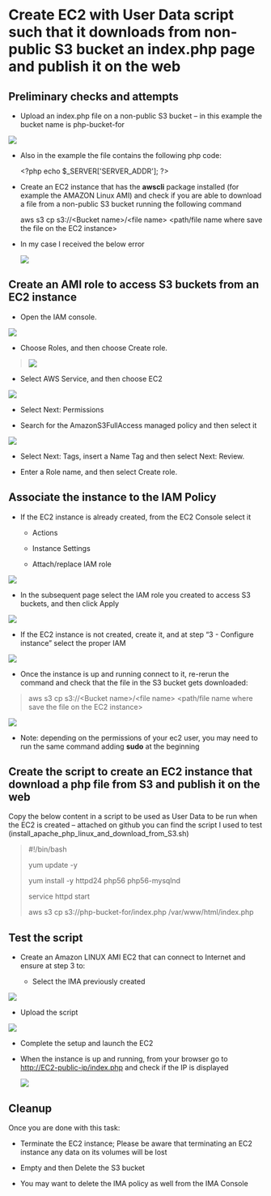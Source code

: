 # Create EC2 with User Data script such that it downloads from non-public S3 bucket an index.php page and publish it on the web

## Preliminary checks and attempts

  - Upload an index.php file on a non-public S3 bucket – in this example
    the bucket name is php-bucket-for

![](.//media/image1.png)

  - Also in the example the file contains the following php code:
    
    \<?php echo $\_SERVER\['SERVER\_ADDR'\]; ?\>

  - Create an EC2 instance that has the **awscli** package installed
    (for example the AMAZON Linux AMI) and check if you are able to
    download a file from a non-public S3 bucket running the following
    command
    
    aws s3 cp s3://\<Bucket name\>/\<file name\> \<path/file name where
    save the file on the EC2 instance\>

  - In my case I received the below error
    
    ![](.//media/image2.png)

## Create an AMI role to access S3 buckets from an EC2 instance

  - Open the IAM console.

![](.//media/image3.png)

  - Choose Roles, and then choose Create role.

> ![](.//media/image4.png)

  - Select AWS Service, and then choose EC2

![](.//media/image5.png)

  - Select Next: Permissions

  - Search for the AmazonS3FullAccess managed policy and then select it

![](.//media/image6.png)

  - Select Next: Tags, insert a Name Tag and then select Next: Review.

  - Enter a Role name, and then select Create role.

## Associate the instance to the IAM Policy

  - If the EC2 instance is already created, from the EC2 Console select
    it
    
      - Actions
    
      - Instance Settings
    
      - Attach/replace IAM role

![](.//media/image7.png)

  - In the subsequent page select the IAM role you created to access S3
    buckets, and then click Apply

![](.//media/image8.png)

  - If the EC2 instance is not created, create it, and at step “3 -
    Configure instance” select the proper IAM

![](.//media/image9.png)

  - Once the instance is up and running connect to it, re-rerun the
    command and check that the file in the S3 bucket gets downloaded:

> aws s3 cp s3://\<Bucket name\>/\<file name\> \<path/file name where
> save the file on the EC2 instance\>

![](.//media/image10.png)

  - Note: depending on the permissions of your ec2 user, you may need to
    run the same command adding **sudo** at the
beginning

## Create the script to create an EC2 instance that download a php file from S3 and publish it on the web 

Copy the below content in a script to be used as User Data to be run
when the EC2 is created – attached on github you can find the script I
used to test (install\_apache\_php\_linux\_and\_download\_from\_S3.sh)

> \#\!/bin/bash
> 
> yum update -y
> 
> yum install -y httpd24 php56 php56-mysqlnd
> 
> service httpd start
> 
> aws s3 cp s3://php-bucket-for/index.php /var/www/html/index.php

## Test the script

  - Create an Amazon LINUX AMI EC2 that can connect to Internet and
    ensure at step 3 to:
    
      - Select the IMA previously created

![](.//media/image11.png)

  - Upload the script

![](.//media/image12.png)

  - Complete the setup and launch the EC2

  - When the instance is up and running, from your browser go to
    <http://EC2-public-ip/index.php> and check if the IP is displayed
    
    ![](.//media/image13.png)

## Cleanup

Once you are done with this task:

  - Terminate the EC2 instance; Please be aware that terminating an EC2
    instance any data on its volumes will be lost

  - Empty and then Delete the S3 bucket

  - You may want to delete the IMA policy as well from the IMA Console

